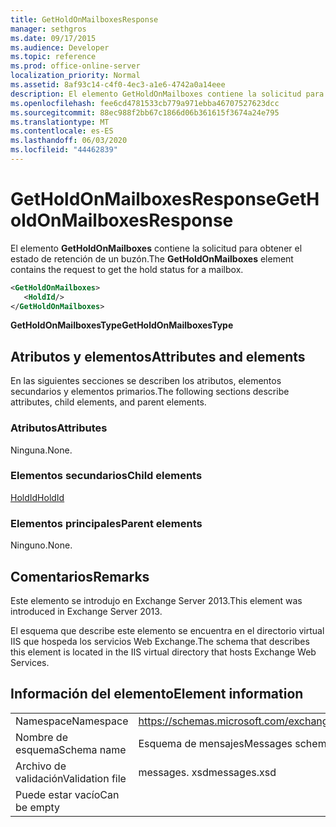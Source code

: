 ```yaml
---
title: GetHoldOnMailboxesResponse
manager: sethgros
ms.date: 09/17/2015
ms.audience: Developer
ms.topic: reference
ms.prod: office-online-server
localization_priority: Normal
ms.assetid: 8af93c14-c4f0-4ec3-a1e6-4742a0a14eee
description: El elemento GetHoldOnMailboxes contiene la solicitud para obtener el estado de retención de un buzón.
ms.openlocfilehash: fee6cd4781533cb779a971ebba46707527623dcc
ms.sourcegitcommit: 88ec988f2bb67c1866d06b361615f3674a24e795
ms.translationtype: MT
ms.contentlocale: es-ES
ms.lasthandoff: 06/03/2020
ms.locfileid: "44462839"
---
```

# <a name="getholdonmailboxesresponse"></a><span data-ttu-id="32d0f-103">GetHoldOnMailboxesResponse</span><span class="sxs-lookup"><span data-stu-id="32d0f-103">GetHoldOnMailboxesResponse</span></span>

<span data-ttu-id="32d0f-104">El elemento **GetHoldOnMailboxes** contiene la solicitud para obtener el estado de retención de un buzón.</span><span class="sxs-lookup"><span data-stu-id="32d0f-104">The **GetHoldOnMailboxes** element contains the request to get the hold status for a mailbox.</span></span> 
  
```XML
<GetHoldOnMailboxes>
   <HoldId/>
</GetHoldOnMailboxes>
```

 <span data-ttu-id="32d0f-105">**GetHoldOnMailboxesType**</span><span class="sxs-lookup"><span data-stu-id="32d0f-105">**GetHoldOnMailboxesType**</span></span>
## <a name="attributes-and-elements"></a><span data-ttu-id="32d0f-106">Atributos y elementos</span><span class="sxs-lookup"><span data-stu-id="32d0f-106">Attributes and elements</span></span>

<span data-ttu-id="32d0f-107">En las siguientes secciones se describen los atributos, elementos secundarios y elementos primarios.</span><span class="sxs-lookup"><span data-stu-id="32d0f-107">The following sections describe attributes, child elements, and parent elements.</span></span>
  
### <a name="attributes"></a><span data-ttu-id="32d0f-108">Atributos</span><span class="sxs-lookup"><span data-stu-id="32d0f-108">Attributes</span></span>

<span data-ttu-id="32d0f-109">Ninguna.</span><span class="sxs-lookup"><span data-stu-id="32d0f-109">None.</span></span>
  
### <a name="child-elements"></a><span data-ttu-id="32d0f-110">Elementos secundarios</span><span class="sxs-lookup"><span data-stu-id="32d0f-110">Child elements</span></span>

[<span data-ttu-id="32d0f-111">HoldId</span><span class="sxs-lookup"><span data-stu-id="32d0f-111">HoldId</span></span>](holdid.md)
  
### <a name="parent-elements"></a><span data-ttu-id="32d0f-112">Elementos principales</span><span class="sxs-lookup"><span data-stu-id="32d0f-112">Parent elements</span></span>

<span data-ttu-id="32d0f-113">Ninguno.</span><span class="sxs-lookup"><span data-stu-id="32d0f-113">None.</span></span>
  
## <a name="remarks"></a><span data-ttu-id="32d0f-114">Comentarios</span><span class="sxs-lookup"><span data-stu-id="32d0f-114">Remarks</span></span>

<span data-ttu-id="32d0f-115">Este elemento se introdujo en Exchange Server 2013.</span><span class="sxs-lookup"><span data-stu-id="32d0f-115">This element was introduced in Exchange Server 2013.</span></span>
  
<span data-ttu-id="32d0f-116">El esquema que describe este elemento se encuentra en el directorio virtual IIS que hospeda los servicios Web Exchange.</span><span class="sxs-lookup"><span data-stu-id="32d0f-116">The schema that describes this element is located in the IIS virtual directory that hosts Exchange Web Services.</span></span>
  
## <a name="element-information"></a><span data-ttu-id="32d0f-117">Información del elemento</span><span class="sxs-lookup"><span data-stu-id="32d0f-117">Element information</span></span>

|||
|:-----|:-----|
|<span data-ttu-id="32d0f-118">Namespace</span><span class="sxs-lookup"><span data-stu-id="32d0f-118">Namespace</span></span>  <br/> |https://schemas.microsoft.com/exchange/services/2006/messages  <br/> |
|<span data-ttu-id="32d0f-119">Nombre de esquema</span><span class="sxs-lookup"><span data-stu-id="32d0f-119">Schema name</span></span>  <br/> |<span data-ttu-id="32d0f-120">Esquema de mensajes</span><span class="sxs-lookup"><span data-stu-id="32d0f-120">Messages schema</span></span>  <br/> |
|<span data-ttu-id="32d0f-121">Archivo de validación</span><span class="sxs-lookup"><span data-stu-id="32d0f-121">Validation file</span></span>  <br/> |<span data-ttu-id="32d0f-122">messages. xsd</span><span class="sxs-lookup"><span data-stu-id="32d0f-122">messages.xsd</span></span>  <br/> |
|<span data-ttu-id="32d0f-123">Puede estar vacío</span><span class="sxs-lookup"><span data-stu-id="32d0f-123">Can be empty</span></span>  <br/> ||
   

